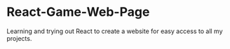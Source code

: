 # React-Game-Web-Page
Learning and trying out React to create a website for easy access to all my projects.